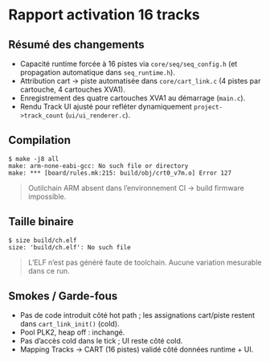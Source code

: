# Rapport activation 16 tracks

## Résumé des changements
- Capacité runtime forcée à 16 pistes via `core/seq/seq_config.h` (et propagation automatique dans `seq_runtime.h`).
- Attribution cart → piste automatisée dans `core/cart_link.c` (4 pistes par cartouche, 4 cartouches XVA1).
- Enregistrement des quatre cartouches XVA1 au démarrage (`main.c`).
- Rendu Track UI ajusté pour refléter dynamiquement `project->track_count` (`ui/ui_renderer.c`).

## Compilation
```
$ make -j8 all
make: arm-none-eabi-gcc: No such file or directory
make: *** [board/rules.mk:215: build/obj/crt0_v7m.o] Error 127
```
> Outilchain ARM absent dans l’environnement CI → build firmware impossible.

## Taille binaire
```
$ size build/ch.elf
size: 'build/ch.elf': No such file
```
> L’ELF n’est pas généré faute de toolchain. Aucune variation mesurable dans ce run.

## Smokes / Garde-fous
- Pas de code introduit côté hot path ; les assignations cart/piste restent dans `cart_link_init()` (cold).
- Pool PLK2, heap off : inchangé.
- Pas d’accès cold dans le tick ; UI reste côté cold.
- Mapping Tracks → CART (16 pistes) validé côté données runtime + UI.
